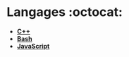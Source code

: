 # Langages :octocat:
- **[C++][c++]**
- **[Bash][bash]**
- **[JavaScript][js]**

[c++]: https://github.com/Hild-Franck/encyclopedia/blob/master/Langages/CPP.md
[bash]: https://github.com/Hild-Franck/encyclopedia/blob/master/Langages/Bash.md
[js]: https://github.com/Hild-Franck/encyclopedia/blob/master/Langages/JavaScript.md
